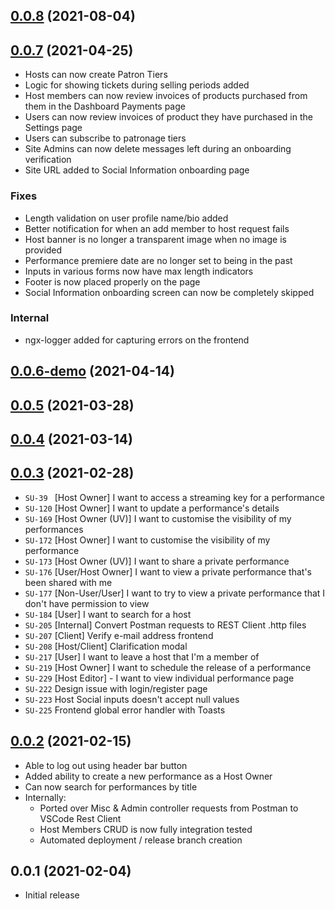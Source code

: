 ## [0.0.8](https://github.com/StageUp/core/compare/v0.0.7...v0.0.8) (2021-08-04)



## [0.0.7](https://github.com/StageUp/core/compare/v0.0.6-demo...v0.0.7) (2021-04-25)
* Hosts can now create Patron Tiers
* Logic for showing tickets during selling periods added
* Host members can now review invoices of products purchased from them in the Dashboard Payments page
* Users can now review invoices of product they have purchased in the Settings page
* Users can subscribe to patronage tiers
* Site Admins can now delete messages left during an onboarding verification
* Site URL added to Social Information onboarding page

### Fixes
* Length validation on user profile name/bio added
* Better notification for when an add member to host request fails
* Host banner is no longer a transparent image when no image is provided
* Performance premiere date are no longer set to being in the past
* Inputs in various forms now have max length indicators
* Footer is now placed properly on the page
* Social Information onboarding screen can now be completely skipped

### Internal
* ngx-logger added for capturing errors on the frontend

## [0.0.6-demo](https://github.com/StageUp/core/compare/v0.0.5...v0.0.6-demo) (2021-04-14)

## [0.0.5](https://github.com/StageUp/core/compare/v0.0.4...v0.0.5) (2021-03-28)

## [0.0.4](https://github.com/StageUp/core/compare/v0.0.3...v0.0.4) (2021-03-14)

## [0.0.3](https://github.com/StageUp/core/compare/v0.0.2...v0.0.3) (2021-02-28)
* `SU-39 ` [Host Owner] I want to access a streaming key for a performance
* `SU-120` [Host Owner] I want to update a performance's details
* `SU-169` [Host Owner (UV)] I want to customise the visibility of my performances
* `SU-172` [Host Owner] I want to customise the visibility of my performance
* `SU-173` [Host Owner (UV)] I want to share a private performance
* `SU-176` [User/Host Owner] I want to view a private performance that's been shared with me
* `SU-177` [Non-User/User] I want to try to view a private performance that I don't have permission to view
* `SU-184` [User] I want to search for a host
* `SU-205` [Internal] Convert Postman requests to REST Client .http files
* `SU-207` [Client] Verify e-mail address frontend
* `SU-208` [Host/Client] Clarification modal
* `SU-217` [User] I want to leave a host that I'm a member of
* `SU-219` [Host Owner] I want to schedule the release of a performance
* `SU-229` [Host Editor] - I want to view individual performance page
* `SU-222` Design issue with login/register page
* `SU-223` Host Social inputs doesn't accept null values	
* `SU-225` Frontend global error handler with Toasts

## [0.0.2](https://github.com/StageUp/core/compare/v0.0.1...v0.0.2) (2021-02-15)
* Able to log out using header bar button
* Added ability to create a new performance as a Host Owner
* Can now search for performances by title
* Internally:
  - Ported over Misc & Admin controller requests from Postman to VSCode Rest Client
  - Host Members CRUD is now fully integration tested
  - Automated deployment / release branch creation

## 0.0.1 (2021-02-04)
* Initial release
